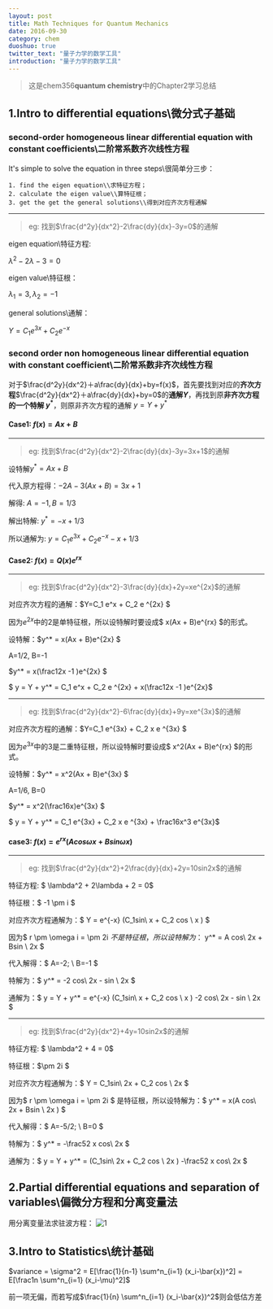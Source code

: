 ```yaml
---
layout: post
title: Math Techniques for Quantum Mechanics
date: 2016-09-30
category: chem
duoshuo: true
twitter_text: "量子力学的数学工具"
introduction: "量子力学的数学工具"
---
```


>这是chem356**quantum chemistry**中的Chapter2学习总结

1.Intro to differential equations\\微分式子基础
------------------------------------------------------

### second-order homogeneous linear differential equation with constant coefficients\\二阶常系数齐次线性方程

It's simple to solve the equation in three steps\\很简单分三步：


	1. find the eigen equation\\求特征方程；
	2. calculate the eigen value\\算特征根；
	3. get the get the general solutions\\得到对应齐次方程通解


___
>eg: 找到$\frac{d^2y}{dx^2}-2\frac{dy}{dx}-3y=0$的通解

eigen equation\\特征方程:

$\lambda^2-2\lambda-3=0$

eigen value\\特征根：

$\lambda_1 = 3, \lambda_2 = -1$

general solutions\\通解：

$Y = C_1 e^{3x} + C_2 e^{-x}$

### second order non homogeneous linear differential equation with constant coefficient\\二阶常系数非齐次线性方程

对于$\frac{d^2y}{dx^2}＋a\frac{dy}{dx}+by=f(x)$，首先要找到对应的**齐次方程**$\frac{d^2y}{dx^2}＋a\frac{dy}{dx}+by=0$的**通解$Y$**，再找到原**非齐次方程的一个特解 $y^*$**，则原非齐次方程的通解 $y=Y+y^*$

#### Case1: $f(x)=Ax + B$
___
>eg: 找到$\frac{d^2y}{dx^2}-2\frac{dy}{dx}-3y=3x+1$的通解

设特解$y^* = Ax + B$

代入原方程得：$-2A - 3(Ax + B) = 3x + 1$

解得: $A=-1, B=1/3$

解出特解: $y^*=-x+1/3$

所以通解为: $y= C_1 e^{3x} + C_2 e^{-x} -x + 1/3$

#### Case2: $f(x)=Q(x) e^{rx}$
___

>eg: 找到$\frac{d^2y}{dx^2}-3\frac{dy}{dx}+2y=xe^{2x}$的通解

对应齐次方程的通解：$Y=C_1 e^x + C_2 e ^{2x}  $

因为$e^{2x}$中的2是单特征根，所以设特解时要设成$ x(Ax + B)e^{rx} $的形式。

设特解：$y^* = x(Ax + B)e^{2x} $

A=1/2, B=-1

$y^* = x(\frac12x -1 )e^{2x} $

$ y = Y + y^* = C_1 e^x + C_2 e ^{2x} + x(\frac12x -1 )e^{2x}$

___

>eg: 找到$\frac{d^2y}{dx^2}-6\frac{dy}{dx}+9y=xe^{3x}$的通解

对应齐次方程的通解：$Y=C_1 e^{3x} + C_2 x e ^{3x}  $ 

因为$e^{3x}$中的3是二重特征根，所以设特解时要设成$ x^2(Ax + B)e^{rx} $的形式。

设特解：$y^* = x^2(Ax + B)e^{3x} $

A=1/6, B=0

$y^* = x^2(\frac16x)e^{3x} $

$ y = Y + y^* = C_1 e^{3x} + C_2 x e ^{3x} + \frac16x^3 e^{3x}$

#### case3: $f(x) = e^{rx} (Acos\omega x + Bsin\omega x )$
___
>eg:
找到$\frac{d^2y}{dx^2}+2\frac{dy}{dx}+2y=10sin2x$的通解

特征方程: $ \lambda^2 + 2\lambda + 2 = 0$

特征根：$ -1 \pm i $

对应齐次方程通解为：$  Y = e^{-x} (C_1sin\ x + C_2 cos \ x )  $

因为$  r \pm \omega i = \pm 2i   $不是特征根，所以设特解为：$   y^* = A cos\  2x + Bsin \ 2x  $

代入解得：$ A=-2; \ B=-1    $

特解为：$  y^* = -2 cos\  2x - sin \ 2x   $

通解为：$  y = Y + y^* = e^{-x} (C_1sin\ x + C_2 cos \ x ) -2 cos\  2x - sin \ 2x  $

___
>eg:
找到$\frac{d^2y}{dx^2}+4y=10sin2x$的通解

特征方程: $ \lambda^2 + 4 = 0$

特征根：$\pm 2i $

对应齐次方程通解为：$  Y = C_1sin\ 2x + C_2 cos \ 2x  $

因为$  r \pm \omega i = \pm 2i   $ 是特征根，所以设特解为：$ y^* = x(A cos\  2x + Bsin \ 2x ) $

代入解得：$ A=-5/2; \ B=0    $

特解为：$  y^* = -\frac52 x cos\  2x   $

通解为：$  y = Y + y^* = (C_1sin\ 2x + C_2 cos \ 2x ) -\frac52 x cos\  2x  $

2.Partial differential equations and separation of variables\\偏微分方程和分离变量法
------------------------------------------------------
用分离变量法求驻波方程：
![1](http://ww3.sinaimg.cn/mw690/8db2c8cbgw1f8paunw93lj21kw2oiu0x.jpg)


3.Intro to Statistics\\统计基础
------------------------------------------------------

$variance = \sigma^2 = E[\frac{1}{n-1} \sum^n_{i=1} (x_i-\bar{x})^2] = E[\frac1n \sum^n_{i=1} (x_i-\mu)^2]$

前一项无偏，而若写成$\frac{1}{n} \sum^n_{i=1} (x_i-\bar{x})^2$则会低估方差
